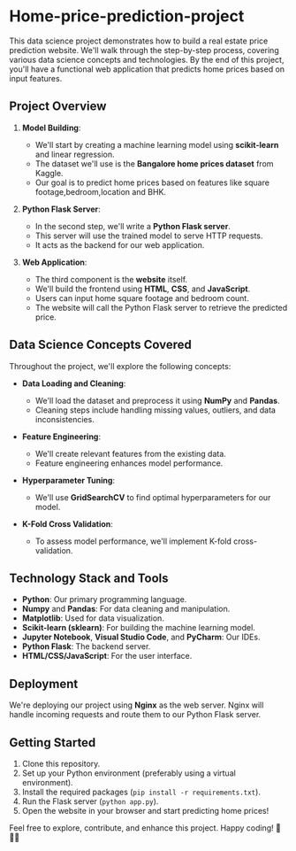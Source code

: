 # Home-price-prediction-project
This data science project demonstrates how to build a real estate price prediction website. We'll walk through the step-by-step process, covering various data science concepts and technologies. By the end of this project, you'll have a functional web application that predicts home prices based on input features.

## Project Overview

1. **Model Building**:
    - We'll start by creating a machine learning model using **scikit-learn** and linear regression.
    - The dataset we'll use is the **Bangalore home prices dataset** from Kaggle.
    - Our goal is to predict home prices based on features like square footage,bedroom,location and BHK.

2. **Python Flask Server**:
    - In the second step, we'll write a **Python Flask server**.
    - This server will use the trained model to serve HTTP requests.
    - It acts as the backend for our web application.

3. **Web Application**:
    - The third component is the **website** itself.
    - We'll build the frontend using **HTML**, **CSS**, and **JavaScript**.
    - Users can input home square footage and bedroom count.
    - The website will call the Python Flask server to retrieve the predicted price.

## Data Science Concepts Covered

Throughout the project, we'll explore the following concepts:

- **Data Loading and Cleaning**:
    - We'll load the dataset and preprocess it using **NumPy** and **Pandas**.
    - Cleaning steps include handling missing values, outliers, and data inconsistencies.

- **Feature Engineering**:
    - We'll create relevant features from the existing data.
    - Feature engineering enhances model performance.

- **Hyperparameter Tuning**:
    - We'll use **GridSearchCV** to find optimal hyperparameters for our model.

- **K-Fold Cross Validation**:
    - To assess model performance, we'll implement K-fold cross-validation.

## Technology Stack and Tools

- **Python**: Our primary programming language.
- **Numpy** and **Pandas**: For data cleaning and manipulation.
- **Matplotlib**: Used for data visualization.
- **Scikit-learn (sklearn)**: For building the machine learning model.
- **Jupyter Notebook**, **Visual Studio Code**, and **PyCharm**: Our IDEs.
- **Python Flask**: The backend server.
- **HTML/CSS/JavaScript**: For the user interface.

## Deployment

We're deploying our project using **Nginx** as the web server. Nginx will handle incoming requests and route them to our Python Flask server.

## Getting Started

1. Clone this repository.
2. Set up your Python environment (preferably using a virtual environment).
3. Install the required packages (`pip install -r requirements.txt`).
4. Run the Flask server (`python app.py`).
5. Open the website in your browser and start predicting home prices!

Feel free to explore, contribute, and enhance this project. Happy coding! 🚀👩‍💻
